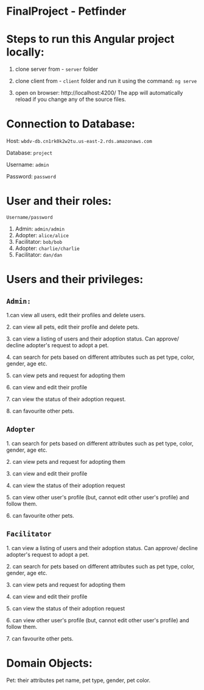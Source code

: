 # FinalProject - Petfinder

# Steps to run this Angular project locally:

1. clone server from - `server` folder

2. clone client from - `client` folder and run it using the command: `ng serve`

3. open on browser: http://localhost:4200/
The app will automatically reload if you change any of the source files.

# Connection to Database:

Host: `wbdv-db.cn1rk0k2w2tu.us-east-2.rds.amazonaws.com`

Database: `project`

Username: `admin`

Password: `password`

# User and their roles:
 `Username/password`
 
 1. Admin: `admin/admin`
 2. Adopter: `alice/alice`
 3. Facilitator: `bob/bob` 
 4. Adopter: `charlie/charlie` 
 5. Facilitator: `dan/dan`


# Users and their privileges: 

## `Admin:` 
<p> 1.can view all users, edit their profiles and delete users.
       <p> 2. can view all pets, edit their profile and delete pets.
       <p> 3. can view a listing of users and their adoption status. Can approve/ decline adopter's request to adopt a pet.
       <p> 4. can search for pets based on different attributes such as pet type, color, gender, age etc.
       <p> 5. can view pets and request for adopting them
       <p> 6. can view and edit their profile
       <p> 7. can view the status of their adoption request.
       <p> 8. can favourite other pets.

     
## `Adopter` 
<p> 1. can search for pets based on different attributes such as pet type, color, gender, age etc.
        <p> 2. can view pets and request for adopting them
        <p> 3. can view and edit their profile
        <p> 4. can view the status of their adoption request
        <p> 5. can view other user's profile (but, cannot edit other user's profile) and follow them.
        <p> 6. can favourite other pets.

## `Facilitator`
<p> 1. can view a listing of users and their adoption status. Can approve/ decline adopter's request to adopt a pet.
             <p> 2. can search for pets based on different attributes such as pet type, color, gender, age etc.
             <p> 3. can view pets and request for adopting them
             <p> 4. can view and edit their profile
             <p> 5. can view the status of their adoption request
             <p> 6. can view other user's profile (but, cannot edit other user's profile) and follow them.
             <p> 7. can favourite other pets.
             
# Domain Objects: 

Pet: their attributes pet name, pet type, gender, pet color.
